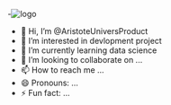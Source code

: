 -![logo](https://github.com/AristoteUniversProduct/AristoteUniversProduct/assets/159176713/4b0dc4e4-2502-4386-aeab-847599046ff2)

-   👋 Hi, I’m @AristoteUniversProduct
- 👀 I’m interested in devlopment project
- 🌱 I’m currently learning data science
- 💞️ I’m looking to collaborate on ...
- 📫 How to reach me ...
- 😄 Pronouns: ...
- ⚡ Fun fact: ...

<!---
AristoteUniversProduct/AristoteUniversProduct is a ✨ special ✨ repository because its `README.md` (this file) appears on your GitHub profile.
You can click the Preview link to take a look at your changes.
--->
